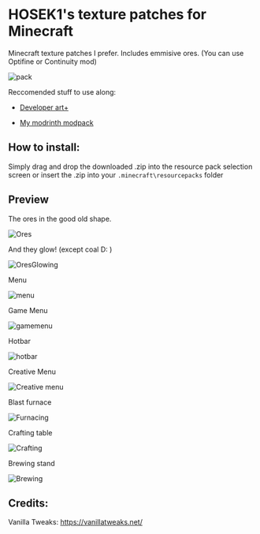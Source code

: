 # HOSEK1's texture patches for Minecraft
Minecraft texture patches I prefer.
Includes emmisive ores. (You can use Optifine or Continuity mod) 

![pack](https://user-images.githubusercontent.com/100392072/174671878-dcfb37ce-edb0-43f0-9bf5-8aa18ac9750a.png)


Reccomended stuff to use along: 

- [Developer art+](https://www.planetminecraft.com/texture-pack/developer-art-plus/)

- [My modrinth modpack](https://modrinth.com/modpack/hs-vanilla-patches) 
## How to install:
Simply drag and drop the downloaded .zip into the resource pack selection screen or insert the .zip into your `.minecraft\resourcepacks` folder

## Preview

The ores in the good old shape.

![Ores](https://user-images.githubusercontent.com/100392072/176027698-7952254e-cd10-4f07-b0a5-90b9ea4cb16b.png)

And they glow! (except coal D: )

![OresGlowing](https://user-images.githubusercontent.com/100392072/176027717-bd45ee24-1935-4b86-8355-ed4c15e0baf7.png)


Menu

![menu](https://user-images.githubusercontent.com/100392072/174671094-646b8c15-4b2e-406b-bc2f-7af774ade239.png)

Game Menu

![gamemenu](https://user-images.githubusercontent.com/100392072/174671111-a77ec506-f803-49d8-a235-6b689869f95e.png)

Hotbar

![hotbar](https://user-images.githubusercontent.com/100392072/174671134-184de40a-8d9f-4e02-9811-25069e51f900.png)

Creative Menu

![Creative menu](https://user-images.githubusercontent.com/100392072/174671152-1d48d029-3cc2-4fdb-9425-30b88d854d98.png)

Blast furnace

![Furnacing](https://user-images.githubusercontent.com/100392072/174671156-9b6ba05d-60b6-4de0-b724-a550ae71ff99.png)

Crafting table

![Crafting](https://user-images.githubusercontent.com/100392072/174671314-1ea4c04f-b3c1-4c65-93da-49a9e1924b2b.png)

Brewing stand

![Brewing](https://user-images.githubusercontent.com/100392072/174671170-b31ad160-dd74-46ea-b9cd-6baa05cc09d1.png)

## Credits:
Vanilla Tweaks: https://vanillatweaks.net/
